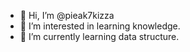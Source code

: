 - 👋 Hi, I’m @pieak7kizza
- 👀 I’m interested in learning knowledge.
- 🌱 I’m currently learning data structure.


<!---
pieak7kizza/pieak7kizza is a ✨ special ✨ repository because its `README.md` (this file) appears on your GitHub profile.
You can click the Preview link to take a look at your changes.
--->
